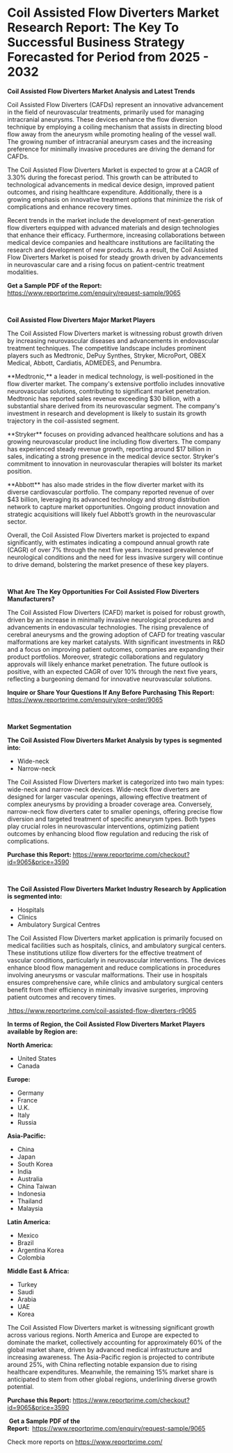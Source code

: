 <p><h1>Coil Assisted Flow Diverters Market Research Report: The Key To Successful Business Strategy Forecasted for Period from 2025 - 2032</h1></p><p><strong>Coil Assisted Flow Diverters Market Analysis and Latest Trends</strong></p>
<p><p>Coil Assisted Flow Diverters (CAFDs) represent an innovative advancement in the field of neurovascular treatments, primarily used for managing intracranial aneurysms. These devices enhance the flow diversion technique by employing a coiling mechanism that assists in directing blood flow away from the aneurysm while promoting healing of the vessel wall. The growing number of intracranial aneurysm cases and the increasing preference for minimally invasive procedures are driving the demand for CAFDs.</p><p>The Coil Assisted Flow Diverters Market is expected to grow at a CAGR of 3.30% during the forecast period. This growth can be attributed to technological advancements in medical device design, improved patient outcomes, and rising healthcare expenditure. Additionally, there is a growing emphasis on innovative treatment options that minimize the risk of complications and enhance recovery times.</p><p>Recent trends in the market include the development of next-generation flow diverters equipped with advanced materials and design technologies that enhance their efficacy. Furthermore, increasing collaborations between medical device companies and healthcare institutions are facilitating the research and development of new products. As a result, the Coil Assisted Flow Diverters Market is poised for steady growth driven by advancements in neurovascular care and a rising focus on patient-centric treatment modalities.</p></p>
<p><strong>Get a Sample PDF of the Report:&nbsp;</strong> <a href="https://www.reportprime.com/enquiry/request-sample/9065?utm_campaign=2186&utm_medium=2&utm_source=Github&utm_content=ia&utm_term=20032025&utm_id=coil-assisted-flow-diverters">https://www.reportprime.com/enquiry/request-sample/9065</a></p>
<p>&nbsp;</p>
<p><strong>Coil Assisted Flow Diverters Major Market Players</strong></p>
<p><p>The Coil Assisted Flow Diverters market is witnessing robust growth driven by increasing neurovascular diseases and advancements in endovascular treatment techniques. The competitive landscape includes prominent players such as Medtronic, DePuy Synthes, Stryker, MicroPort, OBEX Medical, Abbott, Cardiatis, ADMEDES, and Penumbra.</p><p>**Medtronic,** a leader in medical technology, is well-positioned in the flow diverter market. The company's extensive portfolio includes innovative neurovascular solutions, contributing to significant market penetration. Medtronic has reported sales revenue exceeding $30 billion, with a substantial share derived from its neurovascular segment. The company's investment in research and development is likely to sustain its growth trajectory in the coil-assisted segment.</p><p>**Stryker** focuses on providing advanced healthcare solutions and has a growing neurovascular product line including flow diverters. The company has experienced steady revenue growth, reporting around $17 billion in sales, indicating a strong presence in the medical device sector. Stryker's commitment to innovation in neurovascular therapies will bolster its market position.</p><p>**Abbott** has also made strides in the flow diverter market with its diverse cardiovascular portfolio. The company reported revenue of over $43 billion, leveraging its advanced technology and strong distribution network to capture market opportunities. Ongoing product innovation and strategic acquisitions will likely fuel Abbott’s growth in the neurovascular sector.</p><p>Overall, the Coil Assisted Flow Diverters market is projected to expand significantly, with estimates indicating a compound annual growth rate (CAGR) of over 7% through the next five years. Increased prevalence of neurological conditions and the need for less invasive surgery will continue to drive demand, bolstering the market presence of these key players.</p></p>
<p>&nbsp;</p>
<p><strong>What Are The Key Opportunities For Coil Assisted Flow Diverters Manufacturers?</strong></p>
<p><p>The Coil Assisted Flow Diverters (CAFD) market is poised for robust growth, driven by an increase in minimally invasive neurological procedures and advancements in endovascular technologies. The rising prevalence of cerebral aneurysms and the growing adoption of CAFD for treating vascular malformations are key market catalysts. With significant investments in R&D and a focus on improving patient outcomes, companies are expanding their product portfolios. Moreover, strategic collaborations and regulatory approvals will likely enhance market penetration. The future outlook is positive, with an expected CAGR of over 10% through the next five years, reflecting a burgeoning demand for innovative neurovascular solutions.</p></p>
<p><strong>Inquire or Share Your Questions If Any Before Purchasing This Report:</strong> <a href="https://www.reportprime.com/enquiry/pre-order/9065?utm_campaign=2186&utm_medium=2&utm_source=Github&utm_content=ia&utm_term=20032025&utm_id=coil-assisted-flow-diverters">https://www.reportprime.com/enquiry/pre-order/9065</a></p>
<p>&nbsp;</p>
<p><strong>Market Segmentation</strong></p>
<p><strong>The Coil Assisted Flow Diverters Market Analysis by types is segmented into:</strong></p>
<p><ul><li>Wide-neck</li><li>Narrow-neck</li></ul></p>
<p><p>The Coil Assisted Flow Diverters market is categorized into two main types: wide-neck and narrow-neck devices. Wide-neck flow diverters are designed for larger vascular openings, allowing effective treatment of complex aneurysms by providing a broader coverage area. Conversely, narrow-neck flow diverters cater to smaller openings, offering precise flow diversion and targeted treatment of specific aneurysm types. Both types play crucial roles in neurovascular interventions, optimizing patient outcomes by enhancing blood flow regulation and reducing the risk of complications.</p></p>
<p><strong>Purchase this Report:&nbsp;</strong><a href="https://www.reportprime.com/checkout?id=9065&price=3590&utm_campaign=2186&utm_medium=2&utm_source=Github&utm_content=ia&utm_term=20032025&utm_id=coil-assisted-flow-diverters">https://www.reportprime.com/checkout?id=9065&price=3590</a></p>
<p>&nbsp;</p>
<p><strong>The Coil Assisted Flow Diverters Market Industry Research by Application is segmented into:</strong></p>
<p><ul><li>Hospitals</li><li>Clinics</li><li>Ambulatory Surgical Centres</li></ul></p>
<p><p>The Coil Assisted Flow Diverters market application is primarily focused on medical facilities such as hospitals, clinics, and ambulatory surgical centers. These institutions utilize flow diverters for the effective treatment of vascular conditions, particularly in neurovascular interventions. The devices enhance blood flow management and reduce complications in procedures involving aneurysms or vascular malformations. Their use in hospitals ensures comprehensive care, while clinics and ambulatory surgical centers benefit from their efficiency in minimally invasive surgeries, improving patient outcomes and recovery times.</p></p>
<p><a href="https://www.reportprime.com/coil-assisted-flow-diverters-r9065?utm_campaign=2186&utm_medium=2&utm_source=Github&utm_content=ia&utm_term=20032025&utm_id=coil-assisted-flow-diverters">&nbsp;https://www.reportprime.com/coil-assisted-flow-diverters-r9065</a></p>
<p><strong>In terms of Region, the Coil Assisted Flow Diverters Market Players available by Region are:</strong></p>
<p>
    <p> <strong> North America: </strong>
        <ul>
            <li>United States</li>
            <li>Canada</li>
        </ul>
        </p> 
    <p> <strong> Europe: </strong>
        <ul>
            <li>Germany</li>
            <li>France</li>
            <li>U.K.</li>
            <li>Italy</li>
            <li>Russia</li>
        </ul>
        </p> 
    <p> <strong> Asia-Pacific: </strong>
        <ul>
            <li>China</li>
            <li>Japan</li>
            <li>South Korea</li>
            <li>India</li>
            <li>Australia</li>
            <li>China Taiwan</li>
            <li>Indonesia</li>
            <li>Thailand</li>
            <li>Malaysia</li>
        </ul>
        </p> 
    <p> <strong> Latin America: </strong>
        <ul>
            <li>Mexico</li>
            <li>Brazil</li>
            <li>Argentina Korea</li>
            <li>Colombia</li>
        </ul>
        </p> 
    <p> <strong> Middle East & Africa: </strong>
        <ul>
            <li>Turkey</li>
            <li>Saudi</li>
            <li>Arabia</li>
            <li>UAE</li>
            <li>Korea</li>
        </ul>
    </p>
    </p>
<p><p>The Coil Assisted Flow Diverters market is witnessing significant growth across various regions. North America and Europe are expected to dominate the market, collectively accounting for approximately 60% of the global market share, driven by advanced medical infrastructure and increasing awareness. The Asia-Pacific region is projected to contribute around 25%, with China reflecting notable expansion due to rising healthcare expenditures. Meanwhile, the remaining 15% market share is anticipated to stem from other global regions, underlining diverse growth potential.</p></p>
<p><strong>Purchase this Report: </strong><a href="https://www.reportprime.com/checkout?id=9065&price=3590&utm_campaign=2186&utm_medium=2&utm_source=Github&utm_content=ia&utm_term=20032025&utm_id=coil-assisted-flow-diverters">https://www.reportprime.com/checkout?id=9065&price=3590</a></p>
<p>&nbsp;<strong>Get a Sample PDF of the Report:&nbsp;&nbsp;</strong><a href="https://www.reportprime.com/enquiry/request-sample/9065?utm_campaign=2186&utm_medium=2&utm_source=Github&utm_content=ia&utm_term=20032025&utm_id=coil-assisted-flow-diverters">https://www.reportprime.com/enquiry/request-sample/9065</a></p>
<p><strong></strong></p>
<p>Check more reports on <a href="https://www.reportprime.com/?utm_campaign=2186&utm_medium=2&utm_source=Github&utm_content=ia&utm_term=20032025&utm_id=coil-assisted-flow-diverters">https://www.reportprime.com/</a></p>